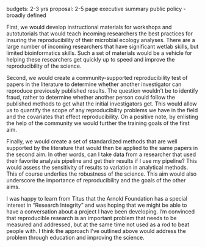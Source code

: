budgets: 2-3 yrs
proposal: 2-5 page executive summary
public policy - broadly defined


First, we would develop instructional materials for workshops and autotutorials that would teach incoming researchers the best practices for insuring the reproducibility of their microbial ecology analyses. There are a large number of incoming researchers that have significant wetlab skills, but limited bioinformatics skills. Such a set of materials would be a vehicle for helping these researchers get quickly up to speed and improve the reproducibility of the science.

Second, we would create a community-supported reproducibility test of papers in the literature to determine whether another investigator can reproduce previously published results. The question wouldn’t be to identify fraud, rather to determine whether another person could follow the published methods to get what the initial investigators get. This would allow us to quantify the scope of any reproducibility problems we have in the field and the covariates that effect reproducibility. On a positive note, by enlisting the help of the community we would further the training goals of the first aim.

Finally, we would create a set of standardized methods that are well supported by the literature that would then be applied to the same papers in the second aim. In other words, can I take data from a researcher that used their favorite analysis pipeline and get their results if I use my pipeline? This would  assess the sensitivity of results to variation in analytical methods. This of course underlies the robustness of the science. This aim would also underscore the importance of reproducibility and the goals of the other aims.

I was happy to learn from Titus that the Arnold Foundation has a special interest in “Research Integrity” and was hoping that we might be able to have a conversation about a project I have been developing. I’m convinced that reproducible research is an important problem that needs to be measured and addressed, but at the same time not used as a rod to beat people with. I think the approach I’ve outlined above would address the problem through education and improving the science.
